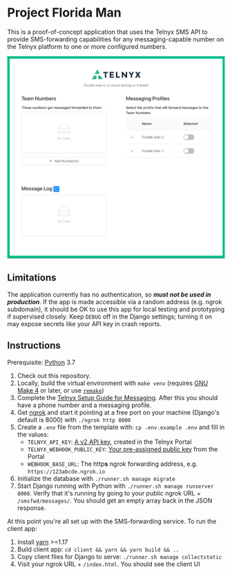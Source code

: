 # Project Florida Man

This is a proof-of-concept application that uses the Telnyx SMS API to provide SMS-forwarding capabilities for any messaging-capable number on the Telnyx platform to one or more configured numbers.

![Florida Man Client](./docs/florida-man-client.png)

## Limitations

The application currently has no authentication, so ***must not be used in production***. If the app is made accessible via a random address (e.g. ngrok subdomain), it should be OK to use this app for local testing and prototyping if supervised closely. Keep `DEBUG` off in the Django settings; turning it on may expose secrets like your API key in crash reports.

## Instructions

Prerequisite: [Python](https://www.python.org/downloads/) 3.7

1. Check out this repository.
1. Locally, build the virtual environment with `make venv` (requires [GNU Make 4](http://ftp.gnu.org/gnu/make/) or later, or use [`remake`](https://github.com/rocky/remake))
1. Complete the [Telnyx Setup Guide for Messaging](https://developers.telnyx.com/docs/v2/messaging/quickstarts/portal-setup). After this you should have a phone number and a messaging profile.
1. Get [ngrok](https://ngrok.com/) and start it pointing at a free port on your machine (Django's default is 8000) with `./ngrok http 8000`
1. Create a `.env` file from the template with: `cp .env.example .env` and fill in the values:
    * `TELNYX_API_KEY`: [A v2 API key](https://portal.telnyx.com/#/app/auth/v2), created in the Telnyx Portal
    * `TELNYX_WEBHOOK_PUBLIC_KEY`: [Your pre-assigned public key](https://portal.telnyx.com/#/app/account/public-key) from the Portal
    * `WEBHOOK_BASE_URL`: The http**s** ngrok forwarding address, e.g. `https://123abcde.ngrok.io`
1. Initialize the database with `./runner.sh manage migrate`
1. Start Django running with Python with `./runner.sh manage runserver 8000`. Verify that it's running by going to your public ngrok URL + `/smsfwd/messages/`. You should get an empty array back in the JSON response.


At this point you're all set up with the SMS-forwarding service. To run the client app:

1. Install [yarn](https://classic.yarnpkg.com/en/docs/install#mac-stable) >=1.17
1. Build client app: `cd client && yarn && yarn build && ..`
1. Copy client files for Django to serve: `./runner.sh manage collectstatic`
1. Visit your ngrok URL + `/index.html`. You should see the client UI
